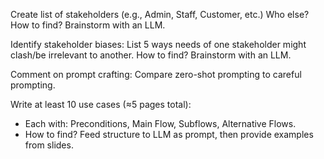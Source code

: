 Create list of stakeholders 
(e.g., Admin, Staff, Customer, etc.)
Who else? How to find? Brainstorm with an LLM.

Identify stakeholder biases:
List 5 ways needs of one stakeholder might clash/be irrelevant to another.
How to find? Brainstorm with an LLM.

Comment on prompt crafting:
Compare zero-shot prompting to careful prompting.

Write at least 10 use cases (≈5 pages total):
- Each with: Preconditions, Main Flow, Subflows, Alternative Flows.
- How to find? Feed structure to LLM as prompt, then provide examples from slides.
